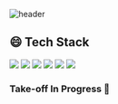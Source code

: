 ![header](https://capsule-render.vercel.app/api?type=Waving&color=gradient&height=200&section=header&text=Beak%20Seung%20Han&fontSize=90&animation=twinkling")

## 😄 Tech Stack 

<img src="https://img.shields.io/badge/Java-007396?style=flat-square&logo=java&logoColor=white"/></a>
<img src="https://img.shields.io/badge/JavaScript-FFB13B?style=flat-square&logo=JavaScript&logoColor=white"/></a>
<img src="https://img.shields.io/badge/Jquery-0769AD?style=flat-square&logo=Jquery&logoColor=white"/></a>
<img src="https://img.shields.io/badge/Spring-6DB33F?style=flat-square&logo=Spring&logoColor=white"/></a>
<img src="https://img.shields.io/badge/SpringBoot-11B48A?style=flat-square&logo=SpringBoot&logoColor=white"/></a>
<img src="https://img.shields.io/badge/MsSql-CC2927?style=flat-square&logo=MicrosoftSqlServer&logoColor=white"/></a>


### Take-off In Progress 💬



<!--
**Mushbird/mushbird** is a ✨ _special_ ✨ repository because its `README.md` (this file) appears on your GitHub profile.

Here are some ideas to get you started:

- 🔭 I’m currently working on ...
- 🌱 I’m currently learning ...
- 👯 I’m looking to collaborate on ...
- 🤔 I’m looking for help with ...
- 💬 Ask me about ...
- 📫 How to reach me: ...
- 😄 Pronouns: ...
- 👋 Hi there: ...
- ⚡ Fun fact: ...
-->
